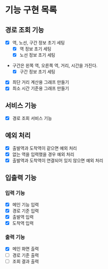 # 기능 구현 목록

## 경로 조회 기능
- [x] 역, 노선, 구간 정보 초기 세팅
  - [x] 역 정보 초기 세팅
  - [x] 노선 정보 초기 세팅
- 구간은 왼쪽 역, 오른쪽 역, 거리, 시간을 가진다.
  - [x] 구간 정보 초기 세팅
- [x] 최단 거리 계산용 그래프 만들기
- [x] 최소 시간 기준용 그래프 만들기

## 서비스 기능
- [x] 경로 조회 서비스 기능

## 예외 처리
- [x] 출발역과 도착역이 같으면 예외 처리
- [x] 없는 역을 입력했을 경우 예외 처리
- [x] 출발역과 도착역이 연결되어 있지 않으면 예외 처리

## 입출력 기능
### 입력 기능
- [x] 메인 기능 입력
- [x] 경로 기준 입력
- [x] 출발역 입력
- [x] 도착역 입력

### 출력 기능
- [x] 메인 화면 출력
- [ ] 경로 기준 출력
- [ ] 조회 결과 출력